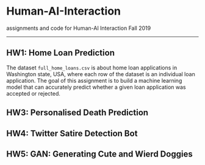 # Human-AI-Interaction
assignments and code for Human-AI Interaction Fall 2019


---

## HW1: Home Loan Prediction
The dataset `full_home_loans.csv` is about home loan applications in Washington state, USA, where each row of the dataset is an individual loan application. The goal of this assignment is to build a machine learning model that can accurately predict whether a given loan application was accepted or rejected.


## HW3: Personalised Death Prediction


## HW4: Twitter Satire Detection Bot 


## HW5: GAN: Generating Cute and Wierd Doggies
